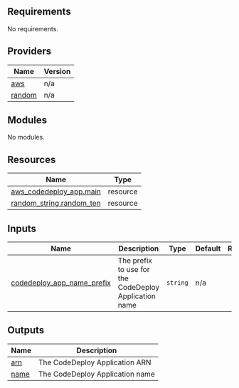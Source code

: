 <!-- BEGIN_TF_DOCS -->
## Requirements

No requirements.

## Providers

| Name | Version |
|------|---------|
| <a name="provider_aws"></a> [aws](#provider\_aws) | n/a |
| <a name="provider_random"></a> [random](#provider\_random) | n/a |

## Modules

No modules.

## Resources

| Name | Type |
|------|------|
| [aws_codedeploy_app.main](https://registry.terraform.io/providers/hashicorp/aws/latest/docs/resources/codedeploy_app) | resource |
| [random_string.random_ten](https://registry.terraform.io/providers/hashicorp/random/latest/docs/resources/string) | resource |

## Inputs

| Name | Description | Type | Default | Required |
|------|-------------|------|---------|:--------:|
| <a name="input_codedeploy_app_name_prefix"></a> [codedeploy\_app\_name\_prefix](#input\_codedeploy\_app\_name\_prefix) | The prefix to use for the CodeDeploy Application name | `string` | n/a | yes |

## Outputs

| Name | Description |
|------|-------------|
| <a name="output_arn"></a> [arn](#output\_arn) | The CodeDeploy Application ARN |
| <a name="output_name"></a> [name](#output\_name) | The CodeDeploy Application name |
<!-- END_TF_DOCS -->